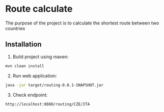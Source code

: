 # Route calculate

The purpose of the project is to calculate the shortest route between two countries

## Installation

1. Build project using maven: 
```bash
mvn clean install
```
2. Run web application:
```bash
java -jar target/routing-0.0.1-SNAPSHOT.jar 
```
3. Check endpoint:
```bash
http://localhost:8080/routing/CZE/ITA
```